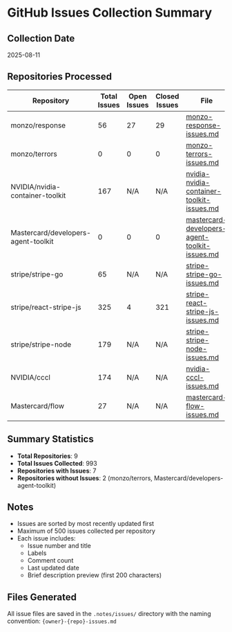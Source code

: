 # GitHub Issues Collection Summary

## Collection Date
2025-08-11

## Repositories Processed

| Repository | Total Issues | Open Issues | Closed Issues | File |
|------------|-------------|-------------|---------------|------|
| monzo/response | 56 | 27 | 29 | [monzo-response-issues.md](monzo-response-issues.md) |
| monzo/terrors | 0 | 0 | 0 | [monzo-terrors-issues.md](monzo-terrors-issues.md) |
| NVIDIA/nvidia-container-toolkit | 167 | N/A | N/A | [nvidia-nvidia-container-toolkit-issues.md](nvidia-nvidia-container-toolkit-issues.md) |
| Mastercard/developers-agent-toolkit | 0 | 0 | 0 | [mastercard-developers-agent-toolkit-issues.md](mastercard-developers-agent-toolkit-issues.md) |
| stripe/stripe-go | 65 | N/A | N/A | [stripe-stripe-go-issues.md](stripe-stripe-go-issues.md) |
| stripe/react-stripe-js | 325 | 4 | 321 | [stripe-react-stripe-js-issues.md](stripe-react-stripe-js-issues.md) |
| stripe/stripe-node | 179 | N/A | N/A | [stripe-stripe-node-issues.md](stripe-stripe-node-issues.md) |
| NVIDIA/cccl | 174 | N/A | N/A | [nvidia-cccl-issues.md](nvidia-cccl-issues.md) |
| Mastercard/flow | 27 | N/A | N/A | [mastercard-flow-issues.md](mastercard-flow-issues.md) |

## Summary Statistics
- **Total Repositories**: 9
- **Total Issues Collected**: 993
- **Repositories with Issues**: 7
- **Repositories without Issues**: 2 (monzo/terrors, Mastercard/developers-agent-toolkit)

## Notes
- Issues are sorted by most recently updated first
- Maximum of 500 issues collected per repository
- Each issue includes:
  - Issue number and title
  - Labels
  - Comment count
  - Last updated date
  - Brief description preview (first 200 characters)

## Files Generated
All issue files are saved in the `.notes/issues/` directory with the naming convention:
`{owner}-{repo}-issues.md`